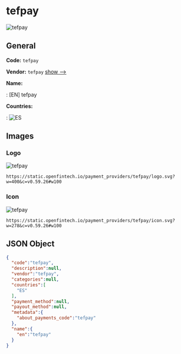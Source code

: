 
# tefpay 
![tefpay](https://static.openfintech.io/payment_providers/tefpay/logo.svg?w=400&c=v0.59.26#w100)  

## General 
 
**Code:** `tefpay` 
 
**Vendor:** `tefpay` [show -->](/vendors/tefpay/) 
 
**Name:** 
 
:	[EN] tefpay 
 
 
**Countries:** 
 
:	![ES](https://cdnjs.cloudflare.com/ajax/libs/flag-icon-css/3.3.0/flags/4x3/es.svg#w24)  

## Images 

### Logo 
 
![tefpay](https://static.openfintech.io/payment_providers/tefpay/logo.svg?w=400&c=v0.59.26#w100)  

```
https://static.openfintech.io/payment_providers/tefpay/logo.svg?w=400&c=v0.59.26#w100
```  

### Icon 
 
![tefpay](https://static.openfintech.io/payment_providers/tefpay/icon.svg?w=278&c=v0.59.26#w100)  

```
https://static.openfintech.io/payment_providers/tefpay/icon.svg?w=278&c=v0.59.26#w100
```  

## JSON Object 

```json
{
  "code":"tefpay",
  "description":null,
  "vendor":"tefpay",
  "categories":null,
  "countries":[
    "ES"
  ],
  "payment_method":null,
  "payout_method":null,
  "metadata":{
    "about_payments_code":"tefpay"
  },
  "name":{
    "en":"tefpay"
  }
}
```  
